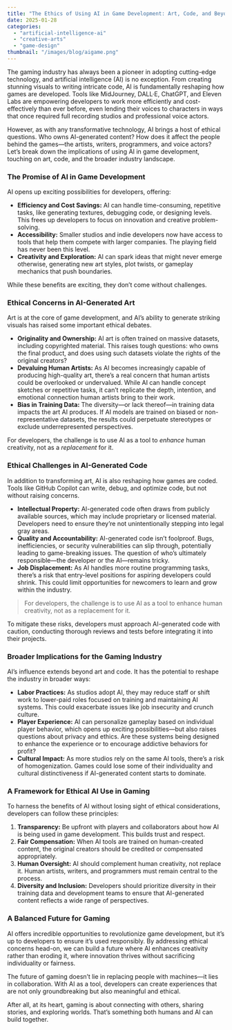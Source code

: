 ```yaml
---
title: "The Ethics of Using AI in Game Development: Art, Code, and Beyond"
date: 2025-01-28
categories: 
  - "artificial-intelligence-ai"
  - "creative-arts"
  - "game-design"
thumbnail: "/images/blog/aigame.png"
---
```


The gaming industry has always been a pioneer in adopting cutting-edge technology, and artificial intelligence (AI) is no exception. From creating stunning visuals to writing intricate code, AI is fundamentally reshaping how games are developed. Tools like MidJourney, DALL·E, ChatGPT, and Eleven Labs are empowering developers to work more efficiently and cost-effectively than ever before, even lending their voices to characters in ways that once required full recording studios and professional voice actors.

However, as with any transformative technology, AI brings a host of ethical questions. Who owns AI-generated content? How does it affect the people behind the games—the artists, writers, programmers, and voice actors? Let’s break down the implications of using AI in game development, touching on art, code, and the broader industry landscape.

### The Promise of AI in Game Development

AI opens up exciting possibilities for developers, offering:

- **Efficiency and Cost Savings:** AI can handle time-consuming, repetitive tasks, like generating textures, debugging code, or designing levels. This frees up developers to focus on innovation and creative problem-solving.
- **Accessibility:** Smaller studios and indie developers now have access to tools that help them compete with larger companies. The playing field has never been this level.
- **Creativity and Exploration:** AI can spark ideas that might never emerge otherwise, generating new art styles, plot twists, or gameplay mechanics that push boundaries.

While these benefits are exciting, they don’t come without challenges.

### Ethical Concerns in AI-Generated Art

Art is at the core of game development, and AI’s ability to generate striking visuals has raised some important ethical debates.

- **Originality and Ownership:** AI art is often trained on massive datasets, including copyrighted material. This raises tough questions: who owns the final product, and does using such datasets violate the rights of the original creators?
- **Devaluing Human Artists:** As AI becomes increasingly capable of producing high-quality art, there’s a real concern that human artists could be overlooked or undervalued. While AI can handle concept sketches or repetitive tasks, it can’t replicate the depth, intention, and emotional connection human artists bring to their work.
- **Bias in Training Data:** The diversity—or lack thereof—in training data impacts the art AI produces. If AI models are trained on biased or non-representative datasets, the results could perpetuate stereotypes or exclude underrepresented perspectives.

For developers, the challenge is to use AI as a tool to _enhance_ human creativity, not as a _replacement_ for it.

### Ethical Challenges in AI-Generated Code

In addition to transforming art, AI is also reshaping how games are coded. Tools like GitHub Copilot can write, debug, and optimize code, but not without raising concerns.

- **Intellectual Property:** AI-generated code often draws from publicly available sources, which may include proprietary or licensed material. Developers need to ensure they’re not unintentionally stepping into legal gray areas.
- **Quality and Accountability:** AI-generated code isn’t foolproof. Bugs, inefficiencies, or security vulnerabilities can slip through, potentially leading to game-breaking issues. The question of who’s ultimately responsible—the developer or the AI—remains tricky.
- **Job Displacement:** As AI handles more routine programming tasks, there’s a risk that entry-level positions for aspiring developers could shrink. This could limit opportunities for newcomers to learn and grow within the industry.

> For developers, the challenge is to use AI as a tool to enhance human creativity, not as a replacement for it.

To mitigate these risks, developers must approach AI-generated code with caution, conducting thorough reviews and tests before integrating it into their projects.

### Broader Implications for the Gaming Industry

AI’s influence extends beyond art and code. It has the potential to reshape the industry in broader ways:

- **Labor Practices:** As studios adopt AI, they may reduce staff or shift work to lower-paid roles focused on training and maintaining AI systems. This could exacerbate issues like job insecurity and crunch culture.
- **Player Experience:** AI can personalize gameplay based on individual player behavior, which opens up exciting possibilities—but also raises questions about privacy and ethics. Are these systems being designed to enhance the experience or to encourage addictive behaviors for profit?
- **Cultural Impact:** As more studios rely on the same AI tools, there’s a risk of homogenization. Games could lose some of their individuality and cultural distinctiveness if AI-generated content starts to dominate.

### A Framework for Ethical AI Use in Gaming

To harness the benefits of AI without losing sight of ethical considerations, developers can follow these principles:

1. **Transparency:** Be upfront with players and collaborators about how AI is being used in game development. This builds trust and respect.
2. **Fair Compensation:** When AI tools are trained on human-created content, the original creators should be credited or compensated appropriately.
3. **Human Oversight:** AI should complement human creativity, not replace it. Human artists, writers, and programmers must remain central to the process.
4. **Diversity and Inclusion:** Developers should prioritize diversity in their training data and development teams to ensure that AI-generated content reflects a wide range of perspectives.

### A Balanced Future for Gaming

AI offers incredible opportunities to revolutionize game development, but it’s up to developers to ensure it’s used responsibly. By addressing ethical concerns head-on, we can build a future where AI enhances creativity rather than eroding it, where innovation thrives without sacrificing individuality or fairness.

The future of gaming doesn’t lie in replacing people with machines—it lies in collaboration. With AI as a tool, developers can create experiences that are not only groundbreaking but also meaningful and ethical.

After all, at its heart, gaming is about connecting with others, sharing stories, and exploring worlds. That’s something both humans and AI can build together.
